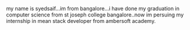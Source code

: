 my name is syedsaif...im from bangalore...i have done my graduation in computer science from st joseph college bangalore..now im persuing my internship in mean stack developer from ambersoft academy. 
